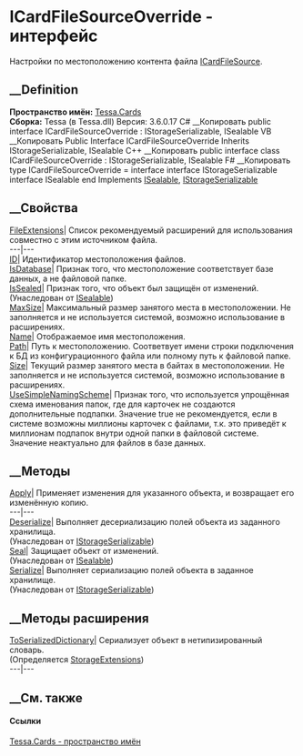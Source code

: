 # ICardFileSourceOverride - интерфейс
Настройки по местоположению контента файла
[ICardFileSource](T_Tessa_Cards_ICardFileSource.htm).
## __Definition
 **Пространство имён:** [Tessa.Cards](N_Tessa_Cards.htm)  
 **Сборка:** Tessa (в Tessa.dll) Версия: 3.6.0.17
C# __Копировать
     public interface ICardFileSourceOverride : IStorageSerializable, 
    	ISealable
VB __Копировать
     Public Interface ICardFileSourceOverride
    	Inherits IStorageSerializable, ISealable
C++ __Копировать
     public interface class ICardFileSourceOverride : IStorageSerializable, 
    	ISealable
F# __Копировать
     type ICardFileSourceOverride = 
        interface
            interface IStorageSerializable
            interface ISealable
        end
Implements
    [ISealable](T_Tessa_Platform_ISealable.htm), [IStorageSerializable](T_Tessa_Platform_Storage_IStorageSerializable.htm)
##  __Свойства
[FileExtensions](P_Tessa_Cards_ICardFileSourceOverride_FileExtensions.htm)|
Список рекомендуемый расширений для использования совместно с этим источником
файла.  
---|---  
[ID](P_Tessa_Cards_ICardFileSourceOverride_ID.htm)|  Идентификатор
местоположения файлов.  
[IsDatabase](P_Tessa_Cards_ICardFileSourceOverride_IsDatabase.htm)|  Признак
того, что местоположение соответствует базе данных, а не файловой папке.  
[IsSealed](P_Tessa_Platform_ISealable_IsSealed.htm)| Признак того, что объект
был защищён от изменений.  
(Унаследован от [ISealable](T_Tessa_Platform_ISealable.htm))  
[MaxSize](P_Tessa_Cards_ICardFileSourceOverride_MaxSize.htm)|  Максимальный
размер занятого места в местоположении. Не заполняется и не используется
системой, возможно использование в расширениях.  
[Name](P_Tessa_Cards_ICardFileSourceOverride_Name.htm)|  Отображаемое имя
местоположения.  
[Path](P_Tessa_Cards_ICardFileSourceOverride_Path.htm)|  Путь к
местоположению. Соответвует имени строки подключения к БД из конфигурационного
файла или полному путь к файловой папке.  
[Size](P_Tessa_Cards_ICardFileSourceOverride_Size.htm)|  Текущий размер
занятого места в байтах в местоположении. Не заполняется и не используется
системой, возможно использование в расширениях.  
[UseSimpleNamingScheme](P_Tessa_Cards_ICardFileSourceOverride_UseSimpleNamingScheme.htm)|
Признак того, что используется упрощённая схема именования папок, где для
карточек не создаются дополнительные подпапки. Значение true не рекомендуется,
если в системе возможны миллионы карточек с файлами, т.к. это приведёт к
миллионам подпапок внутри одной папки в файловой системе. Значение неактуально
для файлов в базе данных.  
## __Методы
[Apply](M_Tessa_Cards_ICardFileSourceOverride_Apply.htm)|  Применяет изменения
для указанного объекта, и возвращает его изменённую копию.  
---|---  
[Deserialize](M_Tessa_Platform_Storage_IStorageSerializable_Deserialize.htm)|
Выполняет десериализацию полей объекта из заданного хранилища.  
(Унаследован от
[IStorageSerializable](T_Tessa_Platform_Storage_IStorageSerializable.htm))  
[Seal](M_Tessa_Platform_ISealable_Seal.htm)| Защищает объект от изменений.  
(Унаследован от [ISealable](T_Tessa_Platform_ISealable.htm))  
[Serialize](M_Tessa_Platform_Storage_IStorageSerializable_Serialize.htm)|
Выполняет сериализацию полей объекта в заданное хранилище.  
(Унаследован от
[IStorageSerializable](T_Tessa_Platform_Storage_IStorageSerializable.htm))  
##  __Методы расширения
[ToSerializedDictionary](M_Tessa_Platform_Storage_StorageExtensions_ToSerializedDictionary.htm)|
Сериализует объект в нетипизированный словарь.  
(Определяется
[StorageExtensions](T_Tessa_Platform_Storage_StorageExtensions.htm))  
---|---  
##  __См. также
#### Ссылки
[Tessa.Cards - пространство имён](N_Tessa_Cards.htm)
